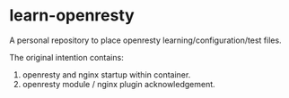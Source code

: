 # learn-openresty

A personal repository to place openresty learning/configuration/test files. 

The original intention contains:

1) openresty and nginx startup within container.
2) openresty module / nginx plugin acknowledgement. 
